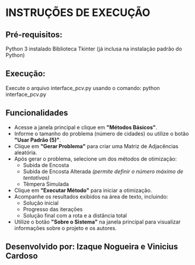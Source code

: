 # INSTRUÇÕES DE EXECUÇÃO

## Pré-requisitos:
Python 3 instalado
Biblioteca Tkinter (já inclusa na instalação padrão do Python)

## Execução:
Execute o arquivo interface_pcv.py usando o comando: python interface_pcv.py

## Funcionalidades
- Acesse a janela principal e clique em **"Métodos Básicos"**.
- Informe o tamanho do problema (número de cidades) ou utilize o botão **"Usar Padrão (5)"**.
- Clique em **"Gerar Problema"** para criar uma Matriz de Adjacências aleatória.
- Após gerar o problema, selecione um dos métodos de otimização:
  - Subida de Encosta
  - Subida de Encosta Alterada *(permite definir o número máximo de tentativas)*
  - Têmpera Simulada
- Clique em **"Executar Método"** para iniciar a otimização.
- Acompanhe os resultados exibidos na área de texto, incluindo:
  - Solução inicial
  - Progresso das iterações
  - Solução final com a rota e a distância total
- Utilize o botão **"Sobre o Sistema"** na janela principal para visualizar informações sobre o projeto e os autores.

## Desenvolvido por: Izaque Nogueira e Vinicius Cardoso
